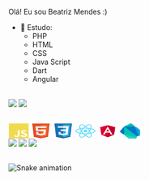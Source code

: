 Olá! Eu sou Beatriz Mendes :)

- 🎒 Estudo:
    - PHP
    - HTML
    - CSS
    - Java Script
    - Dart
    - Angular

<picture>
  <source/>
</picture>
<div style="display: inline_block"><br>
  <img height="160cm" src="https://github-readme-stats.vercel.app/api?username=beatrizbeah&show_icons=true&theme=dark"/>
  <img height="160cm" src="https://github-readme-stats.vercel.app/api/top-langs/?username=beatrizbeah&layout=compact&theme=dark"/>
</div>

  ##
<div>
  <img align="center" alt="Beah-Js" height="30" width="40" src="https://raw.githubusercontent.com/devicons/devicon/master/icons/javascript/javascript-plain.svg">
      <img align="center" alt="Beah-HTML" height="30" width="40" src="https://raw.githubusercontent.com/devicons/devicon/master/icons/html5/html5-original.svg">
  <img align="center" alt="Beah-CSS" height="30" width="40" src="https://raw.githubusercontent.com/devicons/devicon/master/icons/css3/css3-original.svg">
  <img align="center" alt="Beah-React" height="30" width="40" src="https://raw.githubusercontent.com/devicons/devicon/master/icons/react/react-original.svg">
  <img align="center" alt="Beah-Angular" height="30" width="40" src="https://raw.githubusercontent.com/devicons/devicon/master/icons/angular/angular-original.svg">  
  <img align="center" alt="Beah-Dart" height="30" width="40" src="https://raw.githubusercontent.com/devicons/devicon/master/icons/dart/dart-original.svg">     

</div>

<div> 
  <a href="https://www.instagram.com/beah__beah/" target="_blank"><img src="https://img.shields.io/badge/-Instagram-%23E4405F?style=for-the-badge&logo=instagram&logoColor=white" target="_blank"></a>
  <a href = "mailto:beahbeah18@gmail.com"><img src="https://img.shields.io/badge/-Gmail-%23333?style=for-the-badge&logo=gmail&logoColor=white" target="_blank"></a>
  <a href="https://www.linkedin.com/in/beatriz-mendes-636460293/" target="_blank"><img src="https://img.shields.io/badge/-LinkedIn-%230077B5?style=for-the-badge&logo=linkedin&logoColor=white" target="_blank"></a> 
</div>

  ##

![Snake animation](https://github.com/OviniSouza/Ovinisouza/blob/output/github-contribution-grid-snake.svg)

